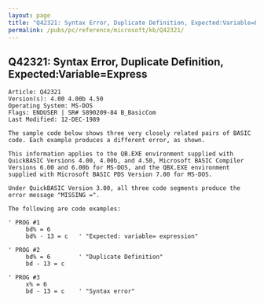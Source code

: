 ```yaml
---
layout: page
title: "Q42321: Syntax Error, Duplicate Definition, Expected:Variable=Express"
permalink: /pubs/pc/reference/microsoft/kb/Q42321/
---
```


## Q42321: Syntax Error, Duplicate Definition, Expected:Variable=Express

	Article: Q42321
	Version(s): 4.00 4.00b 4.50
	Operating System: MS-DOS
	Flags: ENDUSER | SR# S890209-84 B_BasicCom
	Last Modified: 12-DEC-1989
	
	The sample code below shows three very closely related pairs of BASIC
	code. Each example produces a different error, as shown.
	
	This information applies to the QB.EXE environment supplied with
	QuickBASIC Versions 4.00, 4.00b, and 4.50, Microsoft BASIC Compiler
	Versions 6.00 and 6.00b for MS-DOS, and the QBX.EXE environment
	supplied with Microsoft BASIC PDS Version 7.00 for MS-DOS.
	
	Under QuickBASIC Version 3.00, all three code segments produce the
	error message "MISSING =".
	
	The following are code examples:
	
	' PROG #1
	     bd% = 6
	     bd% - 13 = c   ' "Expected: variable= expression"
	
	' PROG #2
	     bd% = 6        ' "Duplicate Definition"
	     bd - 13 = c
	
	' PROG #3
	     x% = 6
	     bd - 13 = c    ' "Syntax error"

